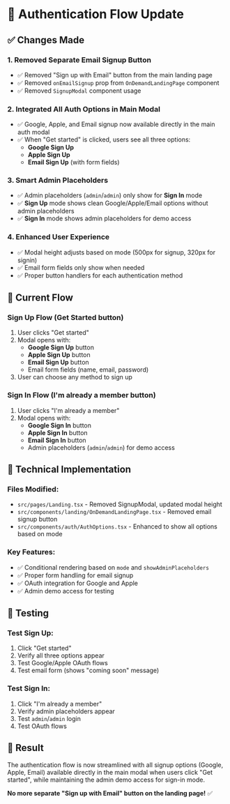 # 🔐 Authentication Flow Update

## ✅ **Changes Made**

### 1. **Removed Separate Email Signup Button**
- ✅ Removed "Sign up with Email" button from the main landing page
- ✅ Removed `onEmailSignup` prop from `OnDemandLandingPage` component
- ✅ Removed `SignupModal` component usage

### 2. **Integrated All Auth Options in Main Modal**
- ✅ Google, Apple, and Email signup now available directly in the main auth modal
- ✅ When "Get started" is clicked, users see all three options:
  - **Google Sign Up**
  - **Apple Sign Up** 
  - **Email Sign Up** (with form fields)

### 3. **Smart Admin Placeholders**
- ✅ Admin placeholders (`admin`/`admin`) only show for **Sign In** mode
- ✅ **Sign Up** mode shows clean Google/Apple/Email options without admin placeholders
- ✅ **Sign In** mode shows admin placeholders for demo access

### 4. **Enhanced User Experience**
- ✅ Modal height adjusts based on mode (500px for signup, 320px for signin)
- ✅ Email form fields only show when needed
- ✅ Proper button handlers for each authentication method

## 🎯 **Current Flow**

### **Sign Up Flow** (Get Started button)
1. User clicks "Get started"
2. Modal opens with:
   - **Google Sign Up** button
   - **Apple Sign Up** button  
   - **Email Sign Up** button
   - Email form fields (name, email, password)
3. User can choose any method to sign up

### **Sign In Flow** (I'm already a member button)
1. User clicks "I'm already a member"
2. Modal opens with:
   - **Google Sign In** button
   - **Apple Sign In** button
   - **Email Sign In** button
   - Admin placeholders (`admin`/`admin`) for demo access

## 🔧 **Technical Implementation**

### **Files Modified:**
- `src/pages/Landing.tsx` - Removed SignupModal, updated modal height
- `src/components/landing/OnDemandLandingPage.tsx` - Removed email signup button
- `src/components/auth/AuthOptions.tsx` - Enhanced to show all options based on mode

### **Key Features:**
- ✅ Conditional rendering based on `mode` and `showAdminPlaceholders`
- ✅ Proper form handling for email signup
- ✅ OAuth integration for Google and Apple
- ✅ Admin demo access for testing

## 🧪 **Testing**

### **Test Sign Up:**
1. Click "Get started"
2. Verify all three options appear
3. Test Google/Apple OAuth flows
4. Test email form (shows "coming soon" message)

### **Test Sign In:**
1. Click "I'm already a member"  
2. Verify admin placeholders appear
3. Test `admin`/`admin` login
4. Test OAuth flows

## 🎉 **Result**

The authentication flow is now streamlined with all signup options (Google, Apple, Email) available directly in the main modal when users click "Get started", while maintaining the admin demo access for sign-in mode.

**No more separate "Sign up with Email" button on the landing page!** ✅
